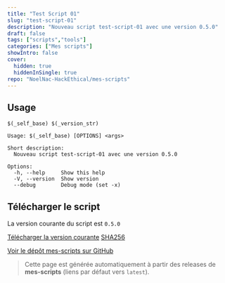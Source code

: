 ```yaml
---
title: "Test Script 01"
slug: "test-script-01"
description: "Nouveau script test-script-01 avec une version 0.5.0"
draft: false
tags: ["scripts","tools"]
categories: ["Mes scripts"]
showIntro: false
cover:
  hidden: true
  hiddenInSingle: true
repo: "NoelNac-HackEthical/mes-scripts"
---
```


## Usage

```
$(_self_base) $(_version_str)

Usage: $(_self_base) [OPTIONS] <args>

Short description:
  Nouveau script test-script-01 avec une version 0.5.0

Options:
  -h, --help     Show this help
  -V, --version  Show version
  --debug        Debug mode (set -x)
```

## Télécharger le script

<p class="version-line">
  La version courante du script est <code>0.5.0</code>
</p>

<div class="dl-row">
  <a href="https://github.com/NoelNac-HackEthical/mes-scripts/releases/latest/download/test-script-01" class="he-btn he-btn--neutral">Télécharger la version courante</a>
  <a href="https://github.com/NoelNac-HackEthical/mes-scripts/releases/latest/download/test-script-01.sha256" class="he-btn he-btn--sm he-btn--neutral">SHA256</a>
</div>

<p><a href="https://github.com/NoelNac-HackEthical/mes-scripts">Voir le dépôt mes-scripts sur GitHub</a></p>

> Cette page est générée automatiquement à partir des releases de **mes-scripts** (liens par défaut vers `latest`).
